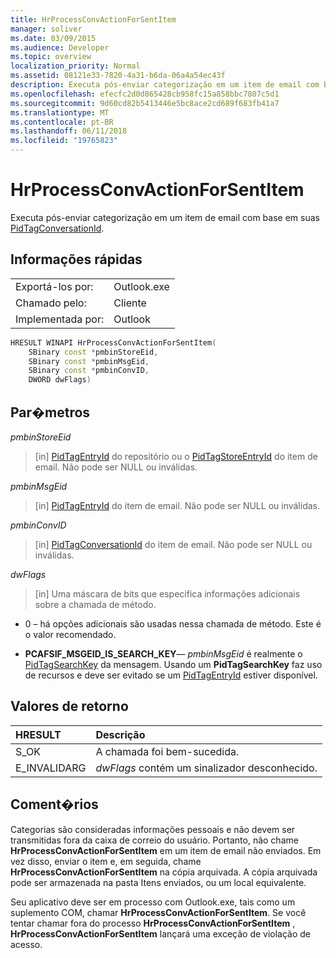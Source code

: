 ```yaml
---
title: HrProcessConvActionForSentItem
manager: soliver
ms.date: 03/09/2015
ms.audience: Developer
ms.topic: overview
localization_priority: Normal
ms.assetid: 08121e33-7820-4a31-b6da-06a4a54ec43f
description: Executa pós-enviar categorização em um item de email com base em sua PidTagConversationId.
ms.openlocfilehash: efecfc2d0d865428cb958fc15a858bbc7807c5d1
ms.sourcegitcommit: 9d60cd82b5413446e5bc8ace2cd689f683fb41a7
ms.translationtype: MT
ms.contentlocale: pt-BR
ms.lasthandoff: 06/11/2018
ms.locfileid: "19765823"
---
```

# <a name="hrprocessconvactionforsentitem"></a>HrProcessConvActionForSentItem

Executa pós-enviar categorização em um item de email com base em suas [PidTagConversationId](http://msdn.microsoft.com/library/f8e4a5fa-cb73-4eca-b174-72e1fda821a6%28Office.15%29.aspx).
  
## <a name="quick-info"></a>Informações rápidas

|||
|:-----|:-----|
|Exportá-los por:  <br/> |Outlook.exe  <br/> |
|Chamado pelo:  <br/> |Cliente  <br/> |
|Implementada por:  <br/> |Outlook  <br/> |
   
```cpp
HRESULT WINAPI HrProcessConvActionForSentItem( 
    SBinary const *pmbinStoreEid, 
    SBinary const *pmbinMsgEid, 
    SBinary const *pmbinConvID, 
    DWORD dwFlags)
```

## <a name="parameters"></a>Par�metros

_pmbinStoreEid_
  
> [in] [PidTagEntryId](http://msdn.microsoft.com/library/ca02e873-c2d2-4d58-8df8-c05fbcdc8fba%28Office.15%29.aspx) do repositório ou o [PidTagStoreEntryId](http://msdn.microsoft.com/library/0d705667-19f4-4eda-a068-e65ea8f00d9b%28Office.15%29.aspx) do item de email. Não pode ser NULL ou inválidas. 
    
_pmbinMsgEid_
  
> [in] [PidTagEntryId](http://msdn.microsoft.com/library/ca02e873-c2d2-4d58-8df8-c05fbcdc8fba%28Office.15%29.aspx) do item de email. Não pode ser NULL ou inválidas. 
    
_pmbinConvID_
  
> [in] [PidTagConversationId](http://msdn.microsoft.com/library/f8e4a5fa-cb73-4eca-b174-72e1fda821a6%28Office.15%29.aspx) do item de email. Não pode ser NULL ou inválidas. 
    
_dwFlags_
  
> [in] Uma máscara de bits que especifica informações adicionais sobre a chamada de método.
    
   - 0 – há opções adicionais são usadas nessa chamada de método. Este é o valor recomendado. 
    
   - **PCAFSIF_MSGEID_IS_SEARCH_KEY**— _pmbinMsgEid_ é realmente o [PidTagSearchKey](http://msdn.microsoft.com/library/fcab369a-a1f4-4425-a272-e35046914a4d%28Office.15%29.aspx) da mensagem. Usando um **PidTagSearchKey** faz uso de recursos e deve ser evitado se um [PidTagEntryId](http://msdn.microsoft.com/library/ca02e873-c2d2-4d58-8df8-c05fbcdc8fba%28Office.15%29.aspx) estiver disponível. 
    
## <a name="return-values"></a>Valores de retorno

|**HRESULT**|**Descrição**|
|:-----|:-----|
|S_OK  <br/> |A chamada foi bem-sucedida.  <br/> |
|E_INVALIDARG  <br/> | _dwFlags_ contém um sinalizador desconhecido.  <br/> |
   
## <a name="remarks"></a>Coment�rios

Categorias são consideradas informações pessoais e não devem ser transmitidas fora da caixa de correio do usuário. Portanto, não chame **HrProcessConvActionForSentItem** em um item de email não enviados. Em vez disso, enviar o item e, em seguida, chame **HrProcessConvActionForSentItem** na cópia arquivada. A cópia arquivada pode ser armazenada na pasta Itens enviados, ou um local equivalente. 
  
Seu aplicativo deve ser em processo com Outlook.exe, tais como um suplemento COM, chamar **HrProcessConvActionForSentItem**. Se você tentar chamar fora do processo **HrProcessConvActionForSentItem** , **HrProcessConvActionForSentItem** lançará uma exceção de violação de acesso. 
  

